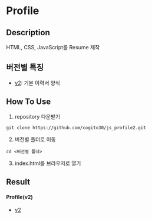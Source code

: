 # Profile

## Description
HTML, CSS, JavaScript를 Resume 제작

## 버전별 특징
- [v2](./profile_v2): 기본 이력서 양식

## How To Use
1) repository 다운받기
```
git clone https://github.com/cogito30/js_profile2.git
```
2) 버전별 폴더로 이동
```
cd <버전별 폴더>
```
3) index.html를 브라우저로 열기

## Result
#### Profile(v2)
- [v2](./profile_v2/result/result1.png)
